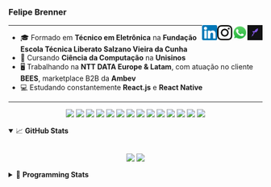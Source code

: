<h3>Felipe Brenner</h3>

<a href="https://app.rocketseat.com.br/me/felipebrenner" target="_blank" rel="nofollow"><img align="right" width="30rem" src="./assets/rocketseat-black.png" alt="Rocketseat: @felipebrenner"/></a>
<a href="https://api.whatsapp.com/send?phone=5551995585968" target="_blank" rel="nofollow"><img align="right" width="30rem" src="./assets/whatsapp.png" alt="Whatsapp: +55 51995585968"/></a>
<a href="https://www.instagram.com/felipeobrenner/" target="_blank" rel="nofollow"><img align="right" width="30rem" src="./assets/instagram.png" alt="Instagram: @felipeobrenner"/></a>
<a href="https://www.linkedin.com/in/felipe-de-oliveira-brenner/" target="_blank" rel="nofollow"><img align="right" width="30rem" src="./assets/linkedin.png" alt="LinkedIn: @felipe-de-oliveira-brenner"/></a>

---

- 🎓 Formado em **Técnico em Eletrônica** na **Fundação Escola Técnica Liberato Salzano Vieira da Cunha**
- 📓 Cursando **Ciência da Computação** na **Unisinos**
- 🖥️ Trabalhando na **NTT DATA Europe & Latam**, com atuação no cliente **BEES**, marketplace B2B da **Ambev**
- 💻 Estudando constantemente **React.js** e **React Native**

---

<p align='center'>
  <img width="35rem" src="https://cdn.jsdelivr.net/gh/devicons/devicon/icons/react/react-original.svg" />
  <img width="35rem" src="https://cdn.jsdelivr.net/gh/devicons/devicon/icons/javascript/javascript-plain.svg" />
  <img width="35rem" src="https://cdn.jsdelivr.net/gh/devicons/devicon/icons/typescript/typescript-plain.svg" />
  <img width="35rem" src="https://cdn.jsdelivr.net/gh/devicons/devicon/icons/materialui/materialui-plain.svg" />
  <img width="35rem" src="https://cdn.jsdelivr.net/gh/devicons/devicon/icons/redux/redux-original.svg" />
  <img width="35rem" src="https://cdn.jsdelivr.net/gh/devicons/devicon/icons/css3/css3-plain.svg" />
  <img width="35rem" src="https://cdn.jsdelivr.net/gh/devicons/devicon/icons/html5/html5-plain.svg" />
  <img width="35rem" src="https://cdn.jsdelivr.net/gh/devicons/devicon/icons/vscode/vscode-original.svg" />
  <img width="35rem" src="https://cdn.jsdelivr.net/gh/devicons/devicon/icons/git/git-original.svg" />
  <img width="35rem" src="https://cdn.jsdelivr.net/gh/devicons/devicon/icons/yarn/yarn-original.svg" />
  <img width="35rem" src="https://cdn.jsdelivr.net/gh/devicons/devicon/icons/npm/npm-original-wordmark.svg" />
  <img width="35rem" src="https://cdn.jsdelivr.net/gh/devicons/devicon/icons/microsoftsqlserver/microsoftsqlserver-plain.svg" />
  <img width="35rem" src="https://cdn.jsdelivr.net/gh/devicons/devicon/icons/oracle/oracle-original.svg" />
  <img width="35rem" src="https://cdn.jsdelivr.net/gh/devicons/devicon/icons/ubuntu/ubuntu-plain.svg" />
</p>

<details open>
  <summary>📈 <b>GitHub Stats</b></summary>
  <br>
  <p align="center">
  <img src="https://github-readme-stats.vercel.app/api?username=felipebrenner&show_icons=true&theme=dark"/>
  <img src="https://github-readme-stats.vercel.app/api/top-langs/?username=felipebrenner&layout=compact&theme=dark">
  </p>

</details>

<details>
  <summary>🤖 <b>Programming Stats</b></summary>
  <br/>

  <!--START_SECTION:waka-->
![Code Time](http://img.shields.io/badge/Code%20Time-0%20secs-blue)

**🐱 My GitHub Data** 

> 🏆 240 Contributions in the Year 2022
 > 
> 📦 255.1 kB Used in GitHub's Storage 
 > 
> 🚫 Not Opted to Hire
 > 
> 📜 24 Public Repositories 
 > 
> 🔑 2 Private Repositories  
 > 
**I'm a Night 🦉** 

```text
🌞 Morning    72 commits     ████░░░░░░░░░░░░░░░░░░░░░   15.58% 
🌆 Daytime    156 commits    ████████░░░░░░░░░░░░░░░░░   33.77% 
🌃 Evening    229 commits    ████████████░░░░░░░░░░░░░   49.57% 
🌙 Night      5 commits      ░░░░░░░░░░░░░░░░░░░░░░░░░   1.08%

```
📅 **I'm Most Productive on Tuesday** 

```text
Monday       75 commits     ████░░░░░░░░░░░░░░░░░░░░░   16.23% 
Tuesday      86 commits     ████░░░░░░░░░░░░░░░░░░░░░   18.61% 
Wednesday    80 commits     ████░░░░░░░░░░░░░░░░░░░░░   17.32% 
Thursday     57 commits     ███░░░░░░░░░░░░░░░░░░░░░░   12.34% 
Friday       60 commits     ███░░░░░░░░░░░░░░░░░░░░░░   12.99% 
Saturday     25 commits     █░░░░░░░░░░░░░░░░░░░░░░░░   5.41% 
Sunday       79 commits     ████░░░░░░░░░░░░░░░░░░░░░   17.1%

```


📊 **This Week I Spent My Time On** 

```text
💬 Programming Languages: 
Swift                    13 hrs 32 mins      ███████████░░░░░░░░░░░░░░   45.62% 
TypeScript               5 hrs 17 mins       ████░░░░░░░░░░░░░░░░░░░░░   17.81% 
CSS                      3 hrs 41 mins       ███░░░░░░░░░░░░░░░░░░░░░░   12.44% 
JavaScript               3 hrs 32 mins       ███░░░░░░░░░░░░░░░░░░░░░░   11.92% 
Python                   1 hr 28 mins        █░░░░░░░░░░░░░░░░░░░░░░░░   4.99%

🔥 Editors: 
VS Code                  29 hrs 40 mins      █████████████████████████   100.0%

🐱‍💻 Projects: 
crafting-interpreters-swi13 hrs 48 mins      ███████████░░░░░░░░░░░░░░   46.53% 
ignite-reactjs-2022      11 hrs 38 mins      █████████░░░░░░░░░░░░░░░░   39.26% 
crafting-interpreters-jav1 hr 1 min          ░░░░░░░░░░░░░░░░░░░░░░░░░   3.46% 
2022-1-Processamento-Graf55 mins             ░░░░░░░░░░░░░░░░░░░░░░░░░   3.09% 
crafting-interpreters-swi50 mins             ░░░░░░░░░░░░░░░░░░░░░░░░░   2.85%

💻 Operating System: 
Linux                    29 hrs 40 mins      █████████████████████████   100.0%

```

**I Mostly Code in TypeScript** 

```text
TypeScript               10 repos            █████████░░░░░░░░░░░░░░░░   37.04% 
Java                     3 repos             ██░░░░░░░░░░░░░░░░░░░░░░░   11.11% 
JavaScript               3 repos             ██░░░░░░░░░░░░░░░░░░░░░░░   11.11% 
CSS                      2 repos             █░░░░░░░░░░░░░░░░░░░░░░░░   7.41% 
Assembly                 1 repo              █░░░░░░░░░░░░░░░░░░░░░░░░   3.7%

```



 Last Updated on 21/06/2022 03:37:55 UTC
<!--END_SECTION:waka-->
</details>
